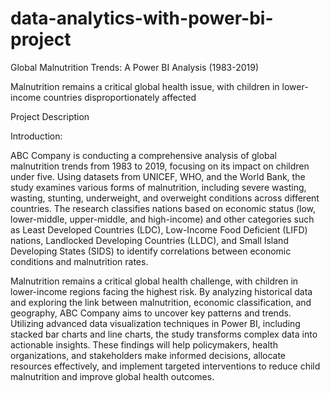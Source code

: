 # data-analytics-with-power-bi-project

Global Malnutrition Trends: A Power BI Analysis (1983-2019)

Malnutrition remains a critical global health issue, with children in lower-income countries disproportionately affected

Project Description

Introduction:

ABC Company is conducting a comprehensive analysis of global malnutrition trends from 1983 to 2019, focusing on its impact on children under five. Using datasets from UNICEF, WHO, and the World Bank, the study examines various forms of malnutrition, including severe wasting, wasting, stunting, underweight, and overweight conditions across different countries. The research classifies nations based on economic status (low, lower-middle, upper-middle, and high-income) and other categories such as Least Developed Countries (LDC), Low-Income Food Deficient (LIFD) nations, Landlocked Developing Countries (LLDC), and Small Island Developing States (SIDS) to identify correlations between economic conditions and malnutrition rates.

Malnutrition remains a critical global health challenge, with children in lower-income regions facing the highest risk. By analyzing historical data and exploring the link between malnutrition, economic classification, and geography, ABC Company aims to uncover key patterns and trends. Utilizing advanced data visualization techniques in Power BI, including stacked bar charts and line charts, the study transforms complex data into actionable insights. These findings will help policymakers, health organizations, and stakeholders make informed decisions, allocate resources effectively, and implement targeted interventions to reduce child malnutrition and improve global health outcomes.
